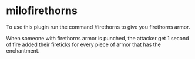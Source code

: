 # milofirethorns

To use this plugin run the command /firethorns to give you firethorns armor.

When someone with firethorns armor is punched, the attacker get 1 second of fire added their fireticks for every piece of armor that has the enchantment.
